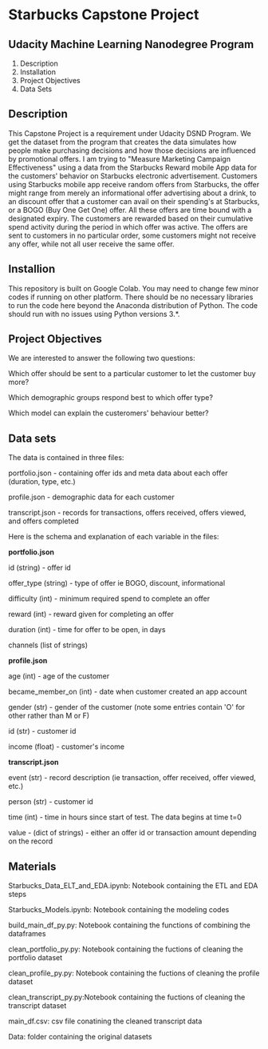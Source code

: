 # Starbucks Capstone Project
## Udacity Machine Learning Nanodegree Program

1. Description
2. Installation
3. Project Objectives
4. Data Sets

## Description
This Capstone Project is a requirement under Udacity DSND Program. We get the dataset from the program that creates the data simulates how people make purchasing decisions and how those decisions are influenced by promotional offers. I am trying to "Measure Marketing Campaign Effectiveness" using a data from the Starbucks Reward mobile App data for the customers' behavior on Starbucks electronic advertisement. Customers using Starbucks mobile app receive random offers from Starbucks, the offer might range from merely an informational offer advertising about a drink, to an discount offer that a customer can avail on their spending's at Starbucks, or a BOGO (Buy One Get One) offer. All these offers are time bound with a designated expiry. The customers are rewarded based on their cumulative spend activity during the period in which offer was active. The offers are sent to customers in no particular order, some customers might not receive any offer, while not all user receive the same offer.

## Installion
This repository is built on Google Colab. You may need to change few minor codes if running on other platform. There should be no necessary libraries to run the code here beyond the Anaconda distribution of Python. The code should run with no issues using Python versions 3.*.

## Project Objectives
We are interested to answer the following two questions:

Which offer should be sent to a particular customer to let the customer buy more?

Which demographic groups respond best to which offer type?

Which model can explain the custeromers' behaviour better?

## Data sets
The data is contained in three files:

portfolio.json - containing offer ids and meta data about each offer (duration, type, etc.)

profile.json - demographic data for each customer

transcript.json - records for transactions, offers received, offers viewed, and offers completed

Here is the schema and explanation of each variable in the files:


**portfolio.json**

id (string) - offer id

offer_type (string) - type of offer ie BOGO, discount, informational

difficulty (int) - minimum required spend to complete an offer

reward (int) - reward given for completing an offer

duration (int) - time for offer to be open, in days

channels (list of strings)


**profile.json**

age (int) - age of the customer

became_member_on (int) - date when customer created an app account

gender (str) - gender of the customer (note some entries contain 'O' for other rather than M or F)

id (str) - customer id

income (float) - customer's income


**transcript.json**

event (str) - record description (ie transaction, offer received, offer viewed, etc.)

person (str) - customer id

time (int) - time in hours since start of test. The data begins at time t=0

value - (dict of strings) - either an offer id or transaction amount depending on the record

## Materials
Starbucks_Data_ELT_and_EDA.ipynb: Notebook containing the ETL and EDA steps

Starbucks_Models.ipynb: Notebook containing the modeling codes

build_main_df_py.py: Notebook containing the functions of combining the dataframes

clean_portfolio_py.py: Notebook containing the fuctions of cleaning the portfolio dataset

clean_profile_py.py: Notebook containing the fuctions of cleaning the profile dataset

clean_transcript_py.py:Notebook containing the fuctions of cleaning the transcript dataset

main_df.csv: csv file conatining the cleaned transcript data

Data: folder containing the original datasets
